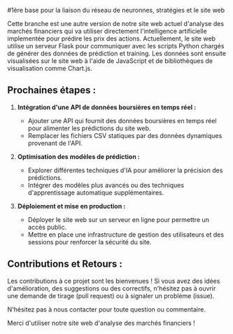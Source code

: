 #1ère base pour la liaison du réseau de neuronnes, stratégies et le site web

Cette branche est une autre version de notre site web actuel d'analyse des marchés financiers qui va utiliser directement l'intelligence artificielle implementée pour prédire les prix des actions. 
Actuellement, le site web utilise un serveur Flask pour communiquer avec les scripts Python chargés de générer des données de prédiction et training. Les données sont ensuite visualisées sur le site web à l'aide de JavaScript et de bibliothèques de visualisation comme Chart.js.


## Prochaines étapes :

1. **Intégration d'une API de données boursières en temps réel :**
   - Ajouter une API qui fournit des données boursières en temps réel pour alimenter les prédictions du site web.
   - Remplacer les fichiers CSV statiques par des données dynamiques provenant de l'API.


2. **Optimisation des modèles de prédiction :**
   - Explorer différentes techniques d'IA pour améliorer la précision des prédictions.
   - Intégrer des modèles plus avancés ou des techniques d'apprentissage automatique supplémentaires.

3. **Déploiement et mise en production :**
   - Déployer le site web sur un serveur en ligne pour permettre un accès public.
   - Mettre en place une infrastructure de gestion des utilisateurs et des sessions pour renforcer la sécurité du site.

## Contributions et Retours :

Les contributions à ce projet sont les bienvenues ! Si vous avez des idées d'amélioration, des suggestions ou des correctifs, n'hésitez pas à ouvrir une demande de tirage (pull request) ou à signaler un problème (issue).

N'hésitez pas à nous contacter pour toute question ou commentaire.

Merci d'utiliser notre site web d'analyse des marchés financiers !

